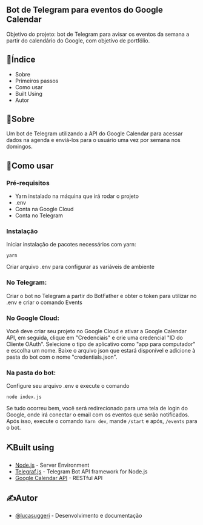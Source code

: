 ## Bot de Telegram para eventos do Google Calendar

 Objetivo do projeto: bot de Telegram para avisar os eventos da semana a partir do calendário do Google, com objetivo de portfólio. 


## 📝Índice 

-   Sobre
-   Primeiros passos
-   Como usar
-   Built Using
-   Autor

## 🧐Sobre
Um bot de Telegram utilizando a API do Google Calendar para acessar dados na agenda e enviá-los para o usuário uma vez por semana nos domingos.

## 🎈Como usar
### Pré-requisitos
 - Yarn instalado na máquina que irá rodar o projeto
 - .env
 - Conta na Google Cloud
 - Conta no Telegram
### Instalação
Iniciar instalação de pacotes necessários com yarn:
```
yarn
```
 Criar arquivo .env para configurar as variáveis de ambiente 
 ### No Telegram:
 Criar o bot no Telegram a partir do BotFather e obter o token para utilizar no .env e criar o comando Events
  ### No Google Cloud:
  Você deve criar seu projeto no Google Cloud e ativar a Google Calendar API, em seguida, clique em "Credenciais" e crie uma credencial "ID do Cliente OAuth".
  Selecione o tipo de aplicativo como "app para computador" e escolha um nome.
  Baixe o arquivo json que estará disponível e adicione à pasta do bot com o nome "credentials.json".
  ### Na pasta do bot:
  Configure seu arquivo .env e execute o comando 
  ```
node index.js
```
Se tudo ocorreu bem, você será redirecionado para uma tela de login do Google, onde irá conectar o email com os eventos que serão notificados.
Após isso, execute o comando ``Yarn dev``, mande ``/start`` e após, ``/events`` para o bot.
## ⛏️Built using
 - [Node.js](https://nodejs.org/en/) - Server Environment
 - [Telegraf.js](https://telegraf.js.org/index.html) - Telegram Bot API framework for Node.js
 - [Google Calendar API](https://developers.google.com/calendar/api/guides/overview?hl=pt-br) - RESTful API 

## ✍️Autor

- [@lucasuggeri](https://github.com/lucasuggeri) -  Desenvolvimento e documentação

